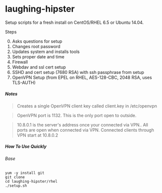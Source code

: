 laughing-hipster
================

Setup scripts for a fresh install on CentOS/RHEL 6.5 or Ubuntu 14.04.

Steps

0. Asks questions for setup
1. Changes root password
2. Updates system and installs tools
3. Sets proper date and time
4. Firewall
5. Webdav and ssl cert setup
6. SSHD and cert setup (7680 RSA) with ssh passphrase from setup
7. OpenVPN Setup (from EPEL on RHEL, AES-128-CBC, 2048 RSA, uses TLS-AUTH)

##### Notes
> Creates a single OpenVPN client key called client.key in /etc/openvpn

> OpenVPN port is 1132. This is the only port open to outside.

> 10.8.0.1 is the server's address once your connected via VPN.. All ports are open when connected via VPN.
> Connected clients through VPN start at 10.8.0.2

##### How To Use Quickly

###### Base
```Shell
yum -y install git
git clone 
cd laughing-hipster/rhel
./setup.sh
```
